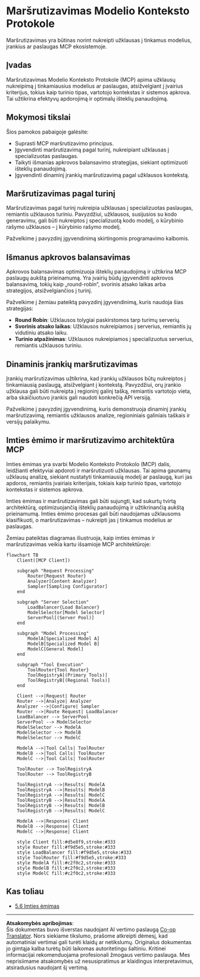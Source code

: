 <!--
CO_OP_TRANSLATOR_METADATA:
{
  "original_hash": "2f1b473818b5a6cc9a9bbf777fffa6d4",
  "translation_date": "2025-08-26T19:00:38+00:00",
  "source_file": "05-AdvancedTopics/mcp-routing/README.md",
  "language_code": "lt"
}
-->
# Maršrutizavimas Modelio Konteksto Protokole

Maršrutizavimas yra būtinas norint nukreipti užklausas į tinkamus modelius, įrankius ar paslaugas MCP ekosistemoje.

## Įvadas

Maršrutizavimas Modelio Konteksto Protokole (MCP) apima užklausų nukreipimą į tinkamiausius modelius ar paslaugas, atsižvelgiant į įvairius kriterijus, tokius kaip turinio tipas, vartotojo kontekstas ir sistemos apkrova. Tai užtikrina efektyvų apdorojimą ir optimalų išteklių panaudojimą.

## Mokymosi tikslai

Šios pamokos pabaigoje galėsite:

- Suprasti MCP maršrutizavimo principus.
- Įgyvendinti maršrutizavimą pagal turinį, nukreipiant užklausas į specializuotas paslaugas.
- Taikyti išmanias apkrovos balansavimo strategijas, siekiant optimizuoti išteklių panaudojimą.
- Įgyvendinti dinaminį įrankių maršrutizavimą pagal užklausos kontekstą.

## Maršrutizavimas pagal turinį

Maršrutizavimas pagal turinį nukreipia užklausas į specializuotas paslaugas, remiantis užklausos turiniu. Pavyzdžiui, užklausos, susijusios su kodo generavimu, gali būti nukreiptos į specializuotą kodo modelį, o kūrybinio rašymo užklausos – į kūrybinio rašymo modelį.

Pažvelkime į pavyzdinį įgyvendinimą skirtingomis programavimo kalbomis.

## Išmanus apkrovos balansavimas

Apkrovos balansavimas optimizuoja išteklių panaudojimą ir užtikrina MCP paslaugų aukštą prieinamumą. Yra įvairių būdų įgyvendinti apkrovos balansavimą, tokių kaip „round-robin“, svorinis atsako laikas arba strategijos, atsižvelgiančios į turinį.

Pažvelkime į žemiau pateiktą pavyzdinį įgyvendinimą, kuris naudoja šias strategijas:

- **Round Robin**: Užklausos tolygiai paskirstomos tarp turimų serverių.
- **Svorinis atsako laikas**: Užklausos nukreipiamos į serverius, remiantis jų vidutiniu atsako laiku.
- **Turinio atpažinimas**: Užklausos nukreipiamos į specializuotus serverius, remiantis užklausos turiniu.

## Dinaminis įrankių maršrutizavimas

Įrankių maršrutizavimas užtikrina, kad įrankių užklausos būtų nukreiptos į tinkamiausią paslaugą, atsižvelgiant į kontekstą. Pavyzdžiui, orų įrankio užklausa gali būti nukreipta į regioninį galinį tašką, remiantis vartotojo vieta, arba skaičiuotuvo įrankis gali naudoti konkrečią API versiją.

Pažvelkime į pavyzdinį įgyvendinimą, kuris demonstruoja dinaminį įrankių maršrutizavimą, remiantis užklausos analize, regioniniais galiniais taškais ir versijų palaikymu.

## Imties ėmimo ir maršrutizavimo architektūra MCP

Imties ėmimas yra svarbi Modelio Konteksto Protokolo (MCP) dalis, leidžianti efektyviai apdoroti ir maršrutizuoti užklausas. Tai apima gaunamų užklausų analizę, siekiant nustatyti tinkamiausią modelį ar paslaugą, kuri jas apdoros, remiantis įvairiais kriterijais, tokiais kaip turinio tipas, vartotojo kontekstas ir sistemos apkrova.

Imties ėmimas ir maršrutizavimas gali būti sujungti, kad sukurtų tvirtą architektūrą, optimizuojančią išteklių panaudojimą ir užtikrinančią aukštą prieinamumą. Imties ėmimo procesas gali būti naudojamas užklausoms klasifikuoti, o maršrutizavimas – nukreipti jas į tinkamus modelius ar paslaugas.

Žemiau pateiktas diagramas iliustruoja, kaip imties ėmimas ir maršrutizavimas veikia kartu išsamioje MCP architektūroje:

```mermaid
flowchart TB
    Client([MCP Client])
    
    subgraph "Request Processing"
        Router{Request Router}
        Analyzer[Content Analyzer]
        Sampler[Sampling Configurator]
    end
    
    subgraph "Server Selection"
        LoadBalancer{Load Balancer}
        ModelSelector[Model Selector]
        ServerPool[(Server Pool)]
    end
    
    subgraph "Model Processing"
        ModelA[Specialized Model A]
        ModelB[Specialized Model B]
        ModelC[General Model]
    end
    
    subgraph "Tool Execution"
        ToolRouter{Tool Router}
        ToolRegistryA[(Primary Tools)]
        ToolRegistryB[(Regional Tools)]
    end
    
    Client -->|Request| Router
    Router -->|Analyze| Analyzer
    Analyzer -->|Configure| Sampler
    Router -->|Route Request| LoadBalancer
    LoadBalancer --> ServerPool
    ServerPool --> ModelSelector
    ModelSelector --> ModelA
    ModelSelector --> ModelB
    ModelSelector --> ModelC
    
    ModelA -->|Tool Calls| ToolRouter
    ModelB -->|Tool Calls| ToolRouter
    ModelC -->|Tool Calls| ToolRouter
    
    ToolRouter --> ToolRegistryA
    ToolRouter --> ToolRegistryB
    
    ToolRegistryA -->|Results| ModelA
    ToolRegistryA -->|Results| ModelB
    ToolRegistryA -->|Results| ModelC
    ToolRegistryB -->|Results| ModelA
    ToolRegistryB -->|Results| ModelB
    ToolRegistryB -->|Results| ModelC
    
    ModelA -->|Response| Client
    ModelB -->|Response| Client
    ModelC -->|Response| Client
    
    style Client fill:#d5e8f9,stroke:#333
    style Router fill:#f9d5e5,stroke:#333
    style LoadBalancer fill:#f9d5e5,stroke:#333
    style ToolRouter fill:#f9d5e5,stroke:#333
    style ModelA fill:#c2f0c2,stroke:#333
    style ModelB fill:#c2f0c2,stroke:#333
    style ModelC fill:#c2f0c2,stroke:#333
```

## Kas toliau

- [5.6 Imties ėmimas](../mcp-sampling/README.md)

---

**Atsakomybės apribojimas**:  
Šis dokumentas buvo išverstas naudojant AI vertimo paslaugą [Co-op Translator](https://github.com/Azure/co-op-translator). Nors siekiame tikslumo, prašome atkreipti dėmesį, kad automatiniai vertimai gali turėti klaidų ar netikslumų. Originalus dokumentas jo gimtąja kalba turėtų būti laikomas autoritetingu šaltiniu. Kritinei informacijai rekomenduojama profesionali žmogaus vertimo paslauga. Mes neprisiimame atsakomybės už nesusipratimus ar klaidingus interpretavimus, atsiradusius naudojant šį vertimą.